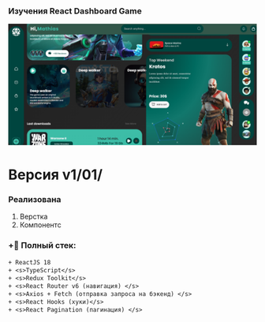 ### Изучения React Dashboard Game
![Alt-текст](https://github.com/islamhadjime/React-Dashborad/blob/main/src/assets/screenGitHub/React-Game_Dashboard.png  "React-Dashboard")
# Версия v1/01/


### Реализована            
1. Верстка
2. Компонентс
                
### +📝 Полный стек:
    + ReactJS 18
    + <s>TypeScript</s>
    + <s>Redux Toolkit</s>
    + <s>React Router v6 (навигация) </s>
    + <s>Axios + Fetch (отправка запроса на бэкенд) </s>
    + <s>React Hooks (хуки)</s>
    + <s>React Pagination (пагинация) </s>
